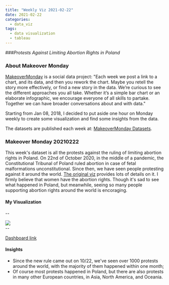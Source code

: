 ```yaml
---
title: "Weekly Viz 2021-02-22"
date: 2021-02-22
categories:
  - data_viz
tags:
  - data visualization
  - tableau
---
```


###*Protests Against Limiting Abortion Rights in Poland*


### About Makeover Monday

[MakeoverMonday](http://www.makeovermonday.co.uk/) is a social data project:
"Each week we post a link to a chart, and its data, and then you rework the chart.
Maybe you retell the story more effectively, or find a new story in the data.
We’re curious to see the different approaches you all take. Whether it’s a simple bar chart or an elaborate infographic, we encourage everyone of all skills to partake.
Together we can have broader conversations about and with data."

Starting from Jan 08, 2018, I decided to put aside one hour on Monday weekly to create some visualization and find some insights from the data.

The datasets are published each week at: [MakeoverMonday Datasets](http://www.makeovermonday.co.uk/data/).

### Makeover Monday 20210222

This week's dataset is all the protests against the ruling of limiting abortion rights in Poland. On 22nd of October 2020, in the middle of a pandemic, the Constitutional Tribunal of Poland ruled abortion in case of fetal malformations unconstitutional. Since then, we have seen people protesting against it around the world. [The original viz](https://public.tableau.com/profile/hanna.nykowska#!/vizhome/ThisisWar-AbortioninPoland/whatisgoingoninpoland) provides lots of details on it. I firmly believe that women have the abortion rights. Though it's sad to see what happened in Poland, but meanwhile, seeing so many people supporting abortion rights around the world is encoraging.  

#### My Visualization

--  
<div class='tableauPlaceholder' id='viz1614053740050' style='position: relative'>
<noscript><a href='#'>
  <img alt=' ' src='https:&#47;&#47;public.tableau.com&#47;static&#47;images&#47;Ma&#47;MakeOverMonday20210222ProtestsAgainstLimitingAbortionRightsinPoland&#47;ProtestsAgainstLimitingAbortionRightsinPoland&#47;1_rss.png' style='border: none' />
</a></noscript>
<object class='tableauViz'  style='display:none;'>
  <param name='host_url' value='https%3A%2F%2Fpublic.tableau.com%2F' /> 
  <param name='embed_code_version' value='3' />
  <param name='site_root' value='' />
  <param name='name' value='MakeOverMonday20210222ProtestsAgainstLimitingAbortionRightsinPoland&#47;ProtestsAgainstLimitingAbortionRightsinPoland' />
  <param name='tabs' value='no' />
  <param name='toolbar' value='yes' />
  <param name='static_image' value='https:&#47;&#47;public.tableau.com&#47;static&#47;images&#47;Ma&#47;MakeOverMonday20210222ProtestsAgainstLimitingAbortionRightsinPoland&#47;ProtestsAgainstLimitingAbortionRightsinPoland&#47;1.png' />
  <param name='animate_transition' value='yes' />
  <param name='display_static_image' value='yes' />
  <param name='display_spinner' value='yes' />
  <param name='display_overlay' value='yes' />
  <param name='display_count' value='yes' />
  <param name='language' value='en' />
  <param name='filter' value='publish=yes' />
</object></div>         
<script type='text/javascript'>             
  var divElement = document.getElementById('viz1614053740050');    
  var vizElement = divElement.getElementsByTagName('object')[0];         
  if ( divElement.offsetWidth > 800 ) { vizElement.style.width='800px';vizElement.style.height='627px';} else if ( divElement.offsetWidth > 500 ) { vizElement.style.width='800px';vizElement.style.height='627px';} else { vizElement.style.width='100%';vizElement.style.height='827px';}    
  var scriptElement = document.createElement('script');                
  scriptElement.src = 'https://public.tableau.com/javascripts/api/viz_v1.js';             
  vizElement.parentNode.insertBefore(scriptElement, vizElement);             
</script>
--  

[Dashboard link](https://public.tableau.com/profile/yu.dong#!/vizhome/MakeOverMonday20210222ProtestsAgainstLimitingAbortionRightsinPoland/ProtestsAgainstLimitingAbortionRightsinPoland?publish=yes)

#### Insights
* Since the new rule came out on 10/22, we've seen over 1000 protests around the world, with the majority of them happened within one month;  
* Of course most protests happened in Poland, but there are also protests in many other European countries, in Asia, North America, and Oceania.  

